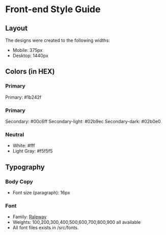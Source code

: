 # Front-end Style Guide

## Layout

The designs were created to the following widths:

- Mobile: 375px
- Desktop: 1440px

## Colors (in HEX)

### Primary

Primary: #1b242f

### Primary

Secondary: #00c6ff
Secondary-light: #02b9ec
Secondary-dark: #02b0e0

### Neutral

- White: #fff
- Light Gray: #f5f5f5

## Typography

### Body Copy

- Font size (paragraph): 16px

### Font

- Family: [Raleway](https://fonts.google.com/specimen/Red+Hat+Display)
- Weights: 100,200,300,400,500,600,700,800,900 all available
- All font files exists in /src/fonts.
